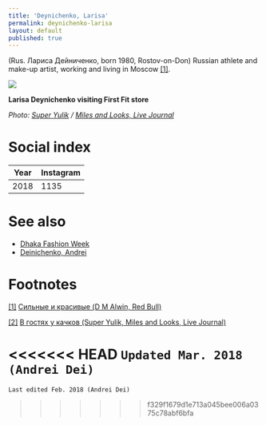 ```yaml
---
title: 'Deynichenko, Larisa'
permalink: deynichenko-larisa
layout: default
published: true
---
```




(Rus. Лариса Дейниченко, born 1980, Rostov-on-Don) Russian athlete and make-up artist, working and living in Moscow <span id="a1">[\[1\]](#f1)</span>.

![](https://img-fotki.yandex.ru/get/15499/283077485.2/0_e7aab_74edd014_XL.jpg)

**Larisa Deynichenko visiting  First Fit store**

*Photo: [Super Yulik](/photographer-name-page) / [Miles and Looks, Live Journal](http://super-yulik.livejournal.com/86192.html)*

# Social index

|Year|Instagram|
|----|-----|
|2018|1135|


# See also

+ [Dhaka Fashion Week](dhaka-fashion-week)
+ [Deinichenko, Andrei](deinichenko-andrei)


# Footnotes

[[1]](#a1) <span id="f1"></span> [Сильные и красивые (D M Alwin, Red Bull)](https://www.redbull.com/ru-ru/makeup-for-women-bodybuilders)

[[2]](#a2) <span id="f2"></span> [В гостях у качков (Super Yulik, Miles and Looks, Live Journal)](http://super-yulik.livejournal.com/86192.html)

<<<<<<< HEAD
`Updated Mar. 2018 (Andrei Dei)`
=======

`Last edited Feb. 2018 (Andrei Dei)`
>>>>>>> f329f1679d1e713a045bee006a0375c78abf6bfa
